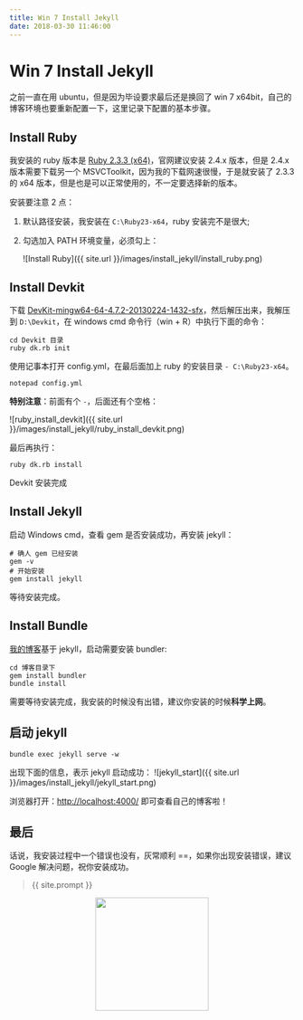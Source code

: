 ```yaml
---
title: Win 7 Install Jekyll
date: 2018-03-30 11:46:00
---
```


# Win 7 Install Jekyll
之前一直在用 ubuntu，但是因为毕设要求最后还是换回了 win 7 x64bit，自己的博客环境也要重新配置一下，这里记录下配置的基本步骤。

## Install Ruby
我安装的 ruby 版本是 [Ruby 2.3.3 (x64)](https://rubyinstaller.org/downloads/)，官网建议安装 2.4.x 版本，但是 2.4.x 版本需要下载另一个 MSVCToolkit，因为我的下载网速很慢，于是就安装了 2.3.3 的 x64 版本，但是也是可以正常使用的，不一定要选择新的版本。

安装要注意 2 点：

1. 默认路径安装，我安装在 `C:\Ruby23-x64`，ruby 安装完不是很大;
2. 勾选加入 PATH 环境变量，必须勾上：

	![Install Ruby]({{ site.url }}/images/install_jekyll/install_ruby.png)

## Install Devkit
下载 [DevKit-mingw64-64-4.7.2-20130224-1432-sfx](https://rubyinstaller.org/downloads/)，然后解压出来，我解压到 `D:\Devkit`，在 windows cmd 命令行（win + R）中执行下面的命令：

	cd Devkit 目录
	ruby dk.rb init

使用记事本打开 config.yml，在最后面加上 ruby 的安装目录 `- C:\Ruby23-x64`。

	notepad config.yml

**特别注意**：前面有个 `-`，后面还有个空格：

![ruby_install_devkit]({{ site.url }}/images/install_jekyll/ruby_install_devkit.png)

最后再执行：

	ruby dk.rb install

Devkit 安装完成

## Install Jekyll
启动 Windows cmd，查看 gem 是否安装成功，再安装 jekyll：

	# 确人 gem 已经安装
	gem -v
	# 开始安装
	gem install jekyll

等待安装完成。

## Install Bundle
[我的博客](http://cdeveloper.cn/)基于 jekyll，启动需要安装 bundler:

	cd 博客目录下
	gem install bundler
	bundle install

需要等待安装完成，我安装的时候没有出错，建议你安装的时候**科学上网**。

## 启动 jekyll

	bundle exec jekyll serve -w

出现下面的信息，表示 jekyll 启动成功：
![jekyll_start]({{ site.url }}/images/install_jekyll/jekyll_start.png)


浏览器打开：[http://localhost:4000/](http://localhost:4000/) 即可查看自己的博客啦！

## 最后
话说，我安装过程中一个错误也没有，灰常顺利 ==，如果你出现安装错误，建议 Google 解决问题，祝你安装成功。

> {{ site.prompt }}

<div  align="center">
<img src="http://cdeveloper.cn/images/wechart.jpg" width = "200" height = "200"/>
